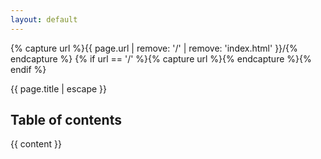 ```yaml
---
layout: default
---
```


{% capture url %}{{ page.url | remove: '/' | remove: 'index.html' }}/{% endcapture %}
{% if url == '/' %}{% capture url %}{% endcapture %}{% endif %}

<div id="baner-contact">
  <div class="wrapper font-green">{{ page.title | escape }}</div>
</div>

<article id="post">
  <div class="block">
    <div class="wrapper clearfix">
      <div class="post-content">
        <div class="post clearfix">
          <div class="post-rows">
            <div class="toc">
              <h1>Table of contents</h1>
              <div id="toc"></div>
            </div>
            <div class="text">
              {{ content }}
            </div>
          </div>
        </div>
      </div>
    </div>
  </div>
</article>

<link rel="stylesheet" href="/res/pygments-github.css" />

<script src="/res/toc.min.js"></script>
<script src="/res/toc_custom.js"></script>